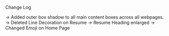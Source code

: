 Change Log

-> Added outer box shadow to all main content boxes across all webpages.
-> Deleted Line Decoration on Resume
-> Resume Heading enlarged
-> Changed Emoji on Home Page
